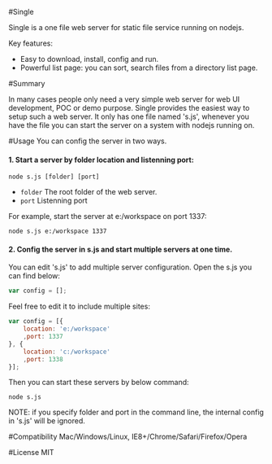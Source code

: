 #Single

Single is a one file web server for static file service running on nodejs.

Key features:
* Easy to download, install, config and run.
* Powerful list page: you can sort, search files from a directory list page. 

#Summary

In many cases people only need a very simple web server for web UI development, POC or demo purpose. Single provides the easiest way to setup such a web server. It only has one file named 's.js', whenever you have the file you can start the server on a system with nodejs running on.

#Usage
You can config the server in two ways.

#### 1. Start a server by folder location and listenning port:

    node s.js [folder] [port]

* `folder` The root folder of the web server.
* `port` Listenning port

For example, start the server at e:/workspace on port 1337:

    node s.js e:/workspace 1337

#### 2. Config the server in s.js and start multiple servers at one time.

You can edit 's.js' to add multiple server configuration. Open the s.js you can find below:
```js
var config = [];
```
Feel free to edit it to include multiple sites:
```js
var config = [{
	location: 'e:/workspace'
	,port: 1337
}, {
	location: 'c:/workspace'
	,port: 1338
}];
```

Then you can start these servers by below command:

    node s.js

NOTE: if you specify folder and port in the command line, the internal config in 's.js' will be ignored.

#Compatibility
Mac/Windows/Linux, IE8+/Chrome/Safari/Firefox/Opera

#License
MIT
